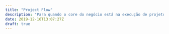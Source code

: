 ```yaml
---
title: "Project Flow"
description: "Para quando o core do negócio está na execução de projetos."
date: 2019-12-16T13:07:27Z
draft: true
---
```

